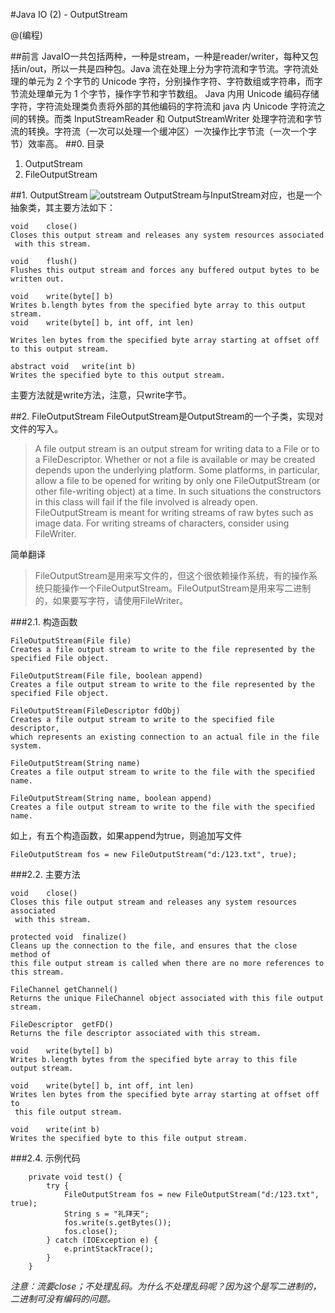 #Java IO (2) - OutputStream

@(编程)

##前言
JavaIO一共包括两种，一种是stream，一种是reader/writer，每种又包括in/out，所以一共是四种包。Java 流在处理上分为字符流和字节流。字符流处理的单元为 2 个字节的 Unicode 字符，分别操作字符、字符数组或字符串，而字节流处理单元为 1 个字节，操作字节和字节数组。
Java 内用 Unicode 编码存储字符，字符流处理类负责将外部的其他编码的字符流和 java 内 Unicode 字符流之间的转换。而类 InputStreamReader 和 OutputStreamWriter 处理字符流和字节流的转换。字符流（一次可以处理一个缓冲区）一次操作比字节流（一次一个字节）效率高。
##0. 目录
1. OutputStream
2. FileOutputStream

##1. OutputStream
![outstream](http://images.cnblogs.com/cnblogs_com/wardensky/645143/o_outputstream.png)
OutputStream与InputStream对应，也是一个抽象类，其主要方法如下：
```
void	close()
Closes this output stream and releases any system resources associated
 with this stream.

void	flush()
Flushes this output stream and forces any buffered output bytes to be written out.

void	write(byte[] b)
Writes b.length bytes from the specified byte array to this output stream.
void	write(byte[] b, int off, int len)

Writes len bytes from the specified byte array starting at offset off
to this output stream.

abstract void	write(int b)
Writes the specified byte to this output stream.
```
主要方法就是write方法，注意，只write字节。

##2. FileOutputStream
FileOutputStream是OutputStream的一个子类，实现对文件的写入。
>A file output stream is an output stream for writing data to a File or to a FileDescriptor. Whether or not a file is available or may be created depends upon the underlying platform. Some platforms, in particular, allow a file to be opened for writing by only one FileOutputStream (or other file-writing object) at a time. In such situations the constructors in this class will fail if the file involved is already open.
FileOutputStream is meant for writing streams of raw bytes such as image data. For writing streams of characters, consider using FileWriter.

简单翻译
>FileOutputStream是用来写文件的，但这个很依赖操作系统，有的操作系统只能操作一个FileOutputStream。FileOutputStream是用来写二进制的，如果要写字符，请使用FileWriter。

###2.1. 构造函数

```
FileOutputStream(File file)
Creates a file output stream to write to the file represented by the
specified File object.

FileOutputStream(File file, boolean append)
Creates a file output stream to write to the file represented by the
specified File object.

FileOutputStream(FileDescriptor fdObj)
Creates a file output stream to write to the specified file descriptor,
which represents an existing connection to an actual file in the file system.

FileOutputStream(String name)
Creates a file output stream to write to the file with the specified name.

FileOutputStream(String name, boolean append)
Creates a file output stream to write to the file with the specified name.
```
如上，有五个构造函数，如果append为true，则追加写文件
```
FileOutputStream fos = new FileOutputStream("d:/123.txt", true);
```

###2.2. 主要方法
```
void	close()
Closes this file output stream and releases any system resources associated
 with this stream.

protected void	finalize()
Cleans up the connection to the file, and ensures that the close method of
this file output stream is called when there are no more references to this stream.

FileChannel	getChannel()
Returns the unique FileChannel object associated with this file output stream.

FileDescriptor	getFD()
Returns the file descriptor associated with this stream.

void	write(byte[] b)
Writes b.length bytes from the specified byte array to this file output stream.

void	write(byte[] b, int off, int len)
Writes len bytes from the specified byte array starting at offset off to
 this file output stream.

void	write(int b)
Writes the specified byte to this file output stream.
```

###2.4. 示例代码
```
	private void test() {
		try {
			FileOutputStream fos = new FileOutputStream("d:/123.txt", true);
			String s = "礼拜天";
			fos.write(s.getBytes());
			fos.close();
		} catch (IOException e) {
			e.printStackTrace();
		}
	}
```
*注意：流要close；不处理乱码。为什么不处理乱码呢？因为这个是写二进制的，二进制可没有编码的问题。*
